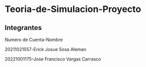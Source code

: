 # Teoria-de-Simulacion-Proyecto

## Integrantes

Numero de Cuenta-Nombre

20211021557-Erick Josue Sosa Aleman 

20221001175-Jose Francisco Vargas Carrasco

